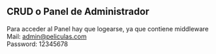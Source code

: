 <h2>CRUD o Panel de Administrador</h2>

Para acceder al Panel hay que logearse, ya que contiene middleware <br>
Mail: admin@peliculas.com <br>
Password: 12345678

